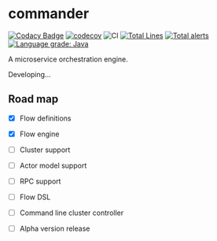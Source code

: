# commander

[![Codacy Badge](https://api.codacy.com/project/badge/Grade/d670fd2f660d4b5b9966292545208e9d)](https://app.codacy.com/manual/182148432/commander?utm_source=github.com&utm_medium=referral&utm_content=ynfeng/commander&utm_campaign=Badge_Grade_Dashboard)
[![codecov](https://codecov.io/gh/ynfeng/commander/branch/master/graph/badge.svg)](https://codecov.io/gh/ynfeng/commander)
![CI](https://github.com/ynfeng/commander/workflows/CI/badge.svg) 
[![Total Lines](https://tokei.rs/b1/github/ynfeng/commander?category=lines)](https://github.com/ynfeng/commander) 
[![Total alerts](https://img.shields.io/lgtm/alerts/g/ynfeng/commander.svg?logo=lgtm&logoWidth=18)](https://lgtm.com/projects/g/ynfeng/commander/alerts/)
[![Language grade: Java](https://img.shields.io/lgtm/grade/java/g/ynfeng/commander.svg?logo=lgtm&logoWidth=18)](https://lgtm.com/projects/g/ynfeng/commander/context:java)

A microservice orchestration engine.

Developing...

## Road map

 * [X] Flow definitions 
 * [X] Flow engine
 * [ ] Cluster support
 * [ ] Actor model support
 * [ ] RPC support
 * [ ] Flow DSL
 * [ ] Command line cluster controller
 * [ ] Alpha version release


